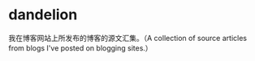 # dandelion
我在博客网站上所发布的博客的源文汇集。（A collection of source articles from blogs I've posted on blogging sites.）

